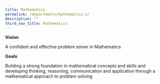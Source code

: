 ```yaml
---
title: Mathematics
permalink: /departments/mathematics-1/
description: ""
third_nav_title: Mathematics
---
```

**Vision**

A confident and effective problem solver in Mathematics

**Goals**

Building a strong foundation in mathematical concepts and skills and developing thinking, reasoning, communication and application through a mathematical approach to problem solving